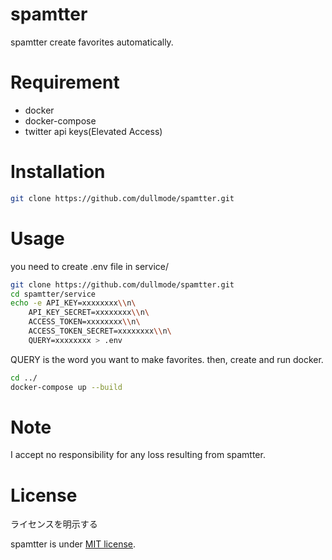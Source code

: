 # spamtter

spamtter create favorites automatically.

# Requirement

* docker
* docker-compose
* twitter api keys(Elevated Access)

# Installation

```bash
git clone https://github.com/dullmode/spamtter.git
```

# Usage

you need to create .env file in service/
```bash
git clone https://github.com/dullmode/spamtter.git
cd spamtter/service
echo -e API_KEY=xxxxxxxx\\n\
    API_KEY_SECRET=xxxxxxxx\\n\
    ACCESS_TOKEN=xxxxxxxx\\n\
    ACCESS_TOKEN_SECRET=xxxxxxxx\\n\
    QUERY=xxxxxxxx > .env
```
QUERY is the word you want to make favorites.
then, create and run docker.
```bash
cd ../
docker-compose up --build
```

# Note

I accept no responsibility for any loss resulting from spamtter.

# License
ライセンスを明示する

spamtter is under [MIT license](https://en.wikipedia.org/wiki/MIT_License).
